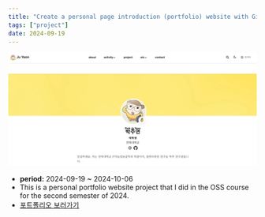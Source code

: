 ```yaml
---
title: "Create a personal page introduction (portfolio) website with Github Pages"
tags: ["project"]
date: 2024-09-19
---
```


![Litmus Project Image](project3.jpg)

- **period:** 2024-09-19 ~ 2024-10-06
- This is a personal portfolio website project that I did in the OSS course for the second semester of 2024.
- [포트폴리오 보러가기](https://juyeon777.github.io/OSS-portfolio/)

